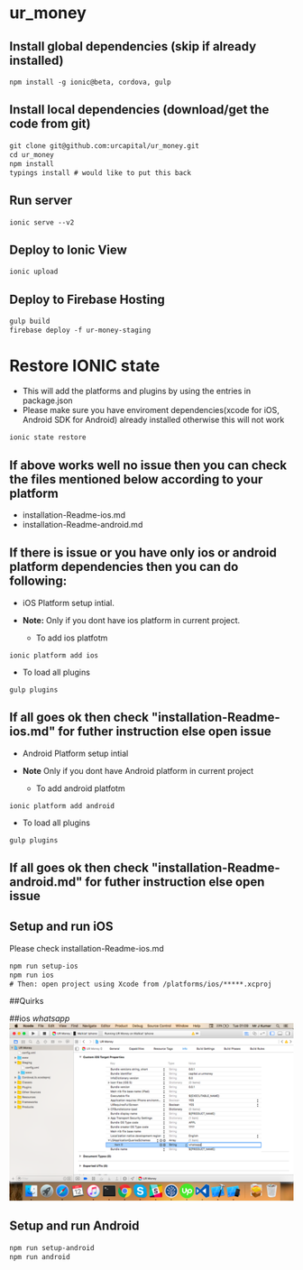 # ur_money

## Install global dependencies (skip if already installed)
```script
npm install -g ionic@beta, cordova, gulp
```

## Install local dependencies (download/get the code from git)
```script
git clone git@github.com:urcapital/ur_money.git
cd ur_money
npm install
typings install # would like to put this back
```

## Run server
```script
ionic serve --v2
```

## Deploy to Ionic View
```script
ionic upload
```

## Deploy to Firebase Hosting
```script
gulp build
firebase deploy -f ur-money-staging
```

# Restore IONIC state 
* This will add the platforms and plugins by using the entries in package.json
* Please make sure you have enviroment dependencies(xcode for iOS, Android SDK for Android) already installed otherwise this will not work

```script
ionic state restore
```
## If above works well no issue then you can check the files mentioned below according to your platform
* installation-Readme-ios.md 
* installation-Readme-android.md

## If there is issue or you have only ios or android platform dependencies then you can do following:

 * iOS Platform setup intial.
* **Note:** Only if you dont have ios platform in current project.

  * To add ios platfotm 
``` script
ionic platform add ios
```
  * To load all plugins
  ``` script
  gulp plugins
  ```
  ## If all goes ok then check "installation-Readme-ios.md" for futher instruction else open issue


 * Android Platform setup intial 
* **Note** Only if you dont have Android platform in current project

  * To add android platfotm 
``` script
ionic platform add android
```
  * To load all plugins
  ``` script
  gulp plugins
  ```
  ## If all goes ok then check "installation-Readme-android.md" for futher instruction else open issue

## Setup and run iOS 

Please check installation-Readme-ios.md
```script
npm run setup-ios 
npm run ios
# Then: open project using Xcode from /platforms/ios/*****.xcproj
```
##Quirks

##ios
*whatsapp*
![image](iosWhatsappQuirks.png?raw=true "Whatapp quirks for Invite")


## Setup and run Android
```script
npm run setup-android
npm run android
```
